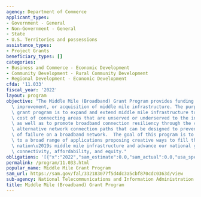 ```yaml
---
agency: Department of Commerce
applicant_types:
- Government - General
- Non-Government - General
- State
- U.S. Territories and possessions
assistance_types:
- Project Grants
beneficiary_types: []
categories:
- Business and Commerce - Economic Development
- Community Development - Rural Community Development
- Regional Development - Economic Development
cfda: '11.033'
fiscal_year: '2022'
layout: program
objective: "The Middle Mile (Broadband) Grant Program provides funding for the construction,\
  \ improvement, or acquisition of middle mile infrastructure. The purpose of the\
  \ grant program is to expand and extend middle mile infrastructure to reduce the\
  \ cost of connecting areas that are unserved or underserved to the internet backbone,\
  \ as well as to promote broadband connection resiliency through the creation of\
  \ alternative network connection paths that can be designed to prevent single points\
  \ of failure on a broadband network.  The goal of this program is to award grants\
  \ to a broad range of applications proposing creative ways to fill the gaps in our\
  \ nation\u2019s middle mile infrastructure and advance our national goals of increasing\
  \ connectivity, affordability, and equity."
obligations: '[{"x":"2022","sam_estimate":0.0,"sam_actual":0.0,"usa_spending_actual":0.0},{"x":"2023","sam_estimate":930021354.0,"sam_actual":0.0,"usa_spending_actual":930021354.34},{"x":"2024","sam_estimate":49976671.0,"sam_actual":0.0,"usa_spending_actual":0.0}]'
permalink: /program/11.033.html
popular_name: Middle Mile Grant Program
sam_url: https://sam.gov/fal/332183077f5d4dc3a5cbf870cdc0363d/view
sub-agency: National Telecommunications and Information Administration
title: Middle Mile (Broadband) Grant Program
---
```

